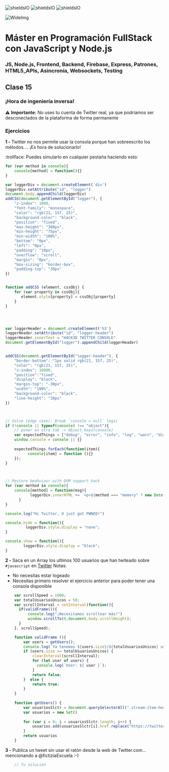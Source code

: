 ![shieldsIO](https://img.shields.io/github/issues/Fictizia/Master-en-programacion-fullstack-con-JavaScript-y-Node.js_ed3.svg)
![shieldsIO](https://img.shields.io/github/forks/Fictizia/Master-en-programacion-fullstack-con-JavaScript-y-Node.js_ed3.svg)
![shieldsIO](https://img.shields.io/github/stars/Fictizia/Master-en-programacion-fullstack-con-JavaScript-y-Node.js_ed3.svg)

![WideImg](http://fictizia.com/img/github/Fictizia-plan-estudios-github.jpg)

# Máster en Programación FullStack con JavaScript y Node.js
### JS, Node.js, Frontend, Backend, Firebase, Express, Patrones, HTML5_APIs, Asincronía, Websockets, Testing

## Clase 15

### ¡Hora de ingeniería inversa!

:warning: **Importante:** No uses tu cuenta de Twitter real, ya que podríamos ser desconectados de la plataforma de forma permanente 

### Ejercicios

**1 -** Twitter no nos permite usar la consola porque han sobreescrito los métodos.... ¡Es hora de solucionarlo!

:trollface: Puedes simularlo en cualquier pestaña haciendo esto:
```javascript
for (var method in console){
	console[method] = function(){}
}
```

```javascript
var loggerDiv = document.createElement('div')
loggerDiv.setAttribute("id", "logger")
document.body.appendChild(loggerDiv)
addCSS(document.getElementById("logger"), {
    "z-index": 1000,
    "font-family": "monospace",
    "color": "rgb(21, 157, 25)",
    "background-color": "black",
    "position": "fixed",
    "max-height": "300px",
    "min-height": "75px",
    "min-width": "100%",
    "bottom": "0px",
    "left": "0px",
    "padding": "10px",
    "overflow": "scroll",
    "margin": "0px",
    "box-sizing": "border-box",
    "padding-top": "30px"
})


function addCSS (element, cssObj) {
    for (var property in cssObj){
       element.style[property] = cssObj[property]
    }
}




var loggerHeader = document.createElement('h3')
loggerHeader.setAttribute("id", "logger-header")
loggerHeader.innerText = "H4CK3D TWITTER CONSOLE"
document.getElementById("logger").appendChild(loggerHeader)


addCSS(document.getElementById("logger-header"), {
    "border-bottom": "1px solid rgb(21, 157, 25)",
    "color": "rgb(21, 157, 25)",
    "z-index": 10000,
    "position":"fixed",
    "display": "block",
    "margin-top": "-30px",
    "width": "100%",
    "background-color": "black",
    "line-height": "30px"
})



// Solve (edge case): Break `console = null` logic
if (!console || typeof(console) !== "object"){
    // poner en otra tab -> Object.keys(console)
    var expectedThings = ["debug", "error", "info", "log", "warn", "dir", "dirxml", "table", "trace", "group", "groupCollapsed", "groupEnd", "clear", "count", "assert", "markTimeline", "profile", "profileEnd", "timeline", "timelineEnd", "time", "timeEnd", "timeStamp", "context", "memory"]
    window.console = console || {}
    
    expectedThings.forEach(function(item){
          console[item] = function (){}
    });
}



// Restore beahviour with DOM support hack
for (var method in console){
	console[method] = function(msg){
           loggerDiv.innerHTML += `<p>${method === "memory" ? new Date().getTime() : method }: ${msg}</p>`; 
      }
}

console.log("Hi Twitter, U just got PWNED!")

console.hide = function(){
         loggerDiv.style.display = "none";
}

console.show = function(){
        loggerDiv.style.display = "block";
}
```


**2 -** Saca en un Array los ultimos 100 usuarios que han twiteado sobre `#javascript` en [Twitter](https://twitter.com/hashtag/javascript?src=hash&lang=es)
Notas:
- No necesitas estar logeado
- Necesitas primero resolver el ejercicio anterior para poder tener una consola disponible

```javascript
    var scrollSpeed = 1000;
    var totalUsuariosUnicos = 50;
    var scrollInterval = setInterval(function(){
      if(validFrame()){
          console.log("¡Necesitamos scrollear más!")
          window.scrollTo(0,document.body.scrollHeight);
      }
    }, scrollSpeed);

    function validFrame (){
        var users = getUsers();
        console.log(`Ya tenemos ${users.size}/${totalUsuariosUnicos} usuarios únicos`);
        if (users.size >= totalUsuariosUnicos) {
            clearInterval(scrollInterval);
            for (let user of users) {
              console.log(`User: ${ user }`);
            }
            return false;
        }  else {
            return true;
        }
    }
    
    function getUsers() {
        var usuariosSlctr = document.querySelectorAll(".stream-item-header > a")
        var usuarios = new Set()
    
        for (var i = 0; i < usuariosSlctr.length; i++) {
        	usuarios.add(usuariosSlctr[i].href.replace("https://twitter.com/", "@"))
        }
        return usuarios
    }
```

**3 -** Publica un tweet sin usar el ratón desde la web de Twitter.com... mencionando a @fictiziaEscuela :-)

```javascript
    // Tu solución
```